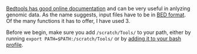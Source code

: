 [Bedtools has good online documentation](https://bedtools.readthedocs.io/en/latest/) and can be very useful in anlyzing genomic data. As the name suggests, input files have to be in [BED format](https://genome.ucsc.edu/FAQ/FAQformat.html#format1). Of the many functions it has to offer, I have used 3.

Before we begin, make sure you add `/scratch/Tools/` to your path, either by running `export PATH=$PATH:/scratch/Tools/` or by [adding it to your bash profile](https://github.com/wjdavis90/Omics_lab_server/blob/main/tutorials/setting_PATH.md).

